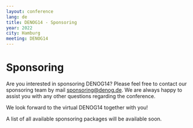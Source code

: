```yaml
---
layout: conference
lang: de
title: DENOG14 - Sponsoring
year: 2022
city: Hamburg
meeting: DENOG14
---
```

# Sponsoring



Are you interested in sponsoring DENOG14? Please feel free to contact our sponsoring team by mail [sponsoring@denog.de](mailto:sponsoring@denog.de).
We are always happy to assist you with any other questions regarding the conference.

We look forward to the virtual DENOG14 together with you!

A list of all available sponsoring packages will be available soon.
